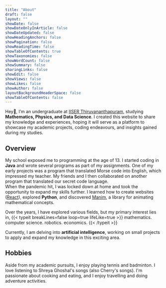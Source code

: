 ```yaml
---
title: "About"
draft: false
layout: ""
showDate: false
showDateOnlyInArticle: false
showDateUpdated: false
showHeadingAnchors: false
showPagination: false
showReadingTime: false
showTableOfContents: true
showTaxonomies: false
showWordCount: false
showSummary: false
sharingLinks: false
showEdit: false
showViews: false
showLikes: false
showAuthor: false
layoutBackgroundHeaderSpace: false
showTableOfContents: false
---
```


Hey👋, I’m an undergraduate at [IISER Thiruvananthapuram](https://www.iisertvm.ac.in/), studying **Mathematics, Physics, and Data Science**. I created this website to share my knowledge and experiences, hoping it will serve as a platform to showcase my academic projects, coding endeavours, and insights gained during my studies.

## Overview

My school exposed me to programming at the age of 13. I started coding in **Java** and wrote several programs as part of my assignments. One of my early projects was a program that translated Morse code into English, which impressed my teacher. My friends and I then collaborated on another program that translated our secret code language.\
When the pandemic hit, I was locked down at home and took the opportunity to expand my skills further. I learned how to create websites ([React](https://react.dev/)), explored **Python**, and discovered [Manim](https://www.manim.community/), a library for animating mathematical concepts.

Over the years, I have explored various fields, but my primary interest lies in,
{{< typeit breakLines=false loop=true lifeLike=true >}}
mathematics.
computer science.
robotics.
economics. {{< /typeit >}}

Currently, I am delving into **artificial intelligence**, working on small projects to apply and expand my knowledge in this exciting area.

## Hobbies

Aside from my academic pursuits, I enjoy playing tennis and badminton. I love listening to Shreya Ghoshal's songs (also Cherry's songs). I'm passionate about cooking and eating, and I enjoy travelling and doing adventure activities.
